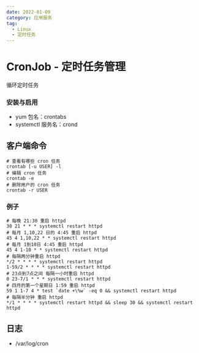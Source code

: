 ```yaml
---
date: 2022-01-09
category: 应用服务
tag:
  - Linux
  - 定时任务
---
```


# CronJob - 定时任务管理

循环定时任务

### [](#安装与启用)安装与启用

+ yum 包名：crontabs
+ systemctl 服务名：crond

## [](#客户端命令)客户端命令

```plain
# 查看有哪些 cron 任务
crontab [-u USER] -l
# 编辑 cron 任务
crontab -e
# 删除用户的 cron 任务
crontab -r USER
```

### [](#例子)例子

```plain
# 每晚 21:30 重启 httpd
30 21 * * * systemctl restart httpd
# 每月 1,10,22 日的 4:45 重启 httpd
45 4 1,10,22 * * systemctl restart httpd
# 每月 1到10日 4:45 重启 httpd
45 4 1-10 * * systemctl restart httpd
# 每隔两分钟重启 httpd
*/2 * * * * systemctl restart httpd
1-59/2 * * * * systemctl restart httpd
# 23点到7点之间 每隔一小时重启 httpd
0 23-7/1 * * * systemctl restart httpd
# 四月的第一个星期日 1:59 重启 httpd
59 1 1-7 4 * test `date +\%w` -eq 0 && systemctl restart httpd
# 每隔半分钟 重启 httpd
*/1 * * * * systemctl restart httpd && sleep 30 && systemctl restart httpd
```

## [](#日志)日志

+ /var/log/cron

